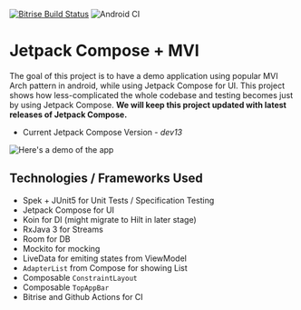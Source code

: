 [![Bitrise Build Status](https://app.bitrise.io/app/5390ecd9380aa236/status.svg?token=JSvXJ9uYLw1XL9riIPN1cQ)](https://app.bitrise.io/app/5390ecd9380aa236) ![Android CI](https://github.com/RivuChk/Jetpack-Compose-MVI-Demo/workflows/Android%20CI/badge.svg)
# Jetpack Compose + MVI
The goal of this project is to have a demo application using popular MVI Arch pattern in android, while using Jetpack Compose for UI. This project shows how less-complicated the whole codebase and testing becomes just by using Jetpack Compose.
**We will keep this project updated with latest releases of Jetpack Compose.**
- Current Jetpack Compose Version - *dev13*

![Here's a demo of the app](composable-demo.gif)

## Technologies / Frameworks Used
- Spek + JUnit5 for Unit Tests / Specification Testing
- Jetpack Compose for UI
- Koin for DI (might migrate to Hilt in later stage)
- RxJava 3 for Streams
- Room for DB
- Mockito for mocking
- LiveData for emiting states from ViewModel
- `AdapterList` from Compose for showing List
- Composable `ConstraintLayout`
- Composable `TopAppBar`
- Bitrise and Github Actions for CI